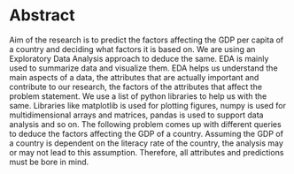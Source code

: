 # Abstract
Aim of the research is to predict the factors affecting the GDP per capita of a country and deciding what factors it is based on. We are using an Exploratory Data Analysis approach to deduce the same. EDA is mainly used to summarize data and visualize them. EDA helps us understand the main aspects of a data, the attributes that are actually important and contribute to our research, the factors of the attributes that affect the problem statement. We use a list of python libraries to help us with the same. Libraries like matplotlib is used for plotting figures, numpy is used for multidimensional arrays and matrices, pandas is used to support data analysis and so on. The following problem comes up with different queries to deduce the factors affecting the GDP of a country. Assuming the GDP of a country is dependent on the literacy rate of the country, the analysis may or may not lead to this assumption. Therefore, all attributes and predictions must be bore in mind.
